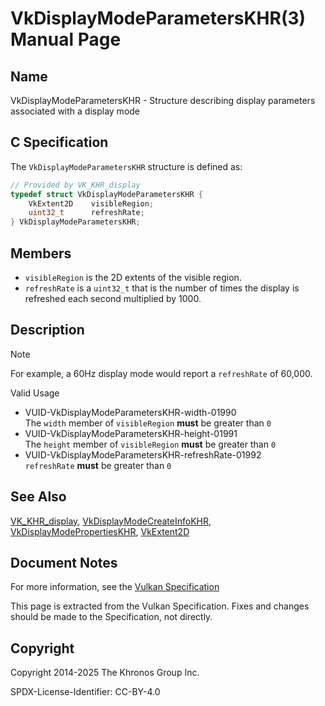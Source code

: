 # VkDisplayModeParametersKHR(3) Manual Page

## Name

VkDisplayModeParametersKHR - Structure describing display parameters associated with a display mode



## [](#_c_specification)C Specification

The `VkDisplayModeParametersKHR` structure is defined as:

```c++
// Provided by VK_KHR_display
typedef struct VkDisplayModeParametersKHR {
    VkExtent2D    visibleRegion;
    uint32_t      refreshRate;
} VkDisplayModeParametersKHR;
```

## [](#_members)Members

- `visibleRegion` is the 2D extents of the visible region.
- `refreshRate` is a `uint32_t` that is the number of times the display is refreshed each second multiplied by 1000.

## [](#_description)Description

Note

For example, a 60Hz display mode would report a `refreshRate` of 60,000.

Valid Usage

- [](#VUID-VkDisplayModeParametersKHR-width-01990)VUID-VkDisplayModeParametersKHR-width-01990  
  The `width` member of `visibleRegion` **must** be greater than `0`
- [](#VUID-VkDisplayModeParametersKHR-height-01991)VUID-VkDisplayModeParametersKHR-height-01991  
  The `height` member of `visibleRegion` **must** be greater than `0`
- [](#VUID-VkDisplayModeParametersKHR-refreshRate-01992)VUID-VkDisplayModeParametersKHR-refreshRate-01992  
  `refreshRate` **must** be greater than `0`

## [](#_see_also)See Also

[VK\_KHR\_display](https://registry.khronos.org/vulkan/specs/latest/man/html/VK_KHR_display.html), [VkDisplayModeCreateInfoKHR](https://registry.khronos.org/vulkan/specs/latest/man/html/VkDisplayModeCreateInfoKHR.html), [VkDisplayModePropertiesKHR](https://registry.khronos.org/vulkan/specs/latest/man/html/VkDisplayModePropertiesKHR.html), [VkExtent2D](https://registry.khronos.org/vulkan/specs/latest/man/html/VkExtent2D.html)

## [](#_document_notes)Document Notes

For more information, see the [Vulkan Specification](https://registry.khronos.org/vulkan/specs/latest/html/vkspec.html#VkDisplayModeParametersKHR)

This page is extracted from the Vulkan Specification. Fixes and changes should be made to the Specification, not directly.

## [](#_copyright)Copyright

Copyright 2014-2025 The Khronos Group Inc.

SPDX-License-Identifier: CC-BY-4.0
